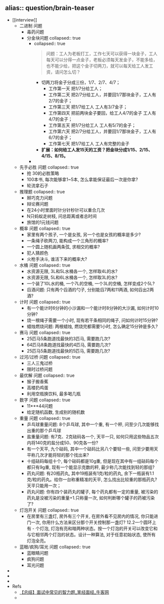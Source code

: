 alias:: question/brain-teaser
-
- [[interview]]
  - 二进制 问题
    - 毒药问题
    - 分金块问题
      collapsed:: true
      - collapsed:: true
        > 问题：工人为老板打工，工作七天可以获得一块金子，工人每天可以分得一点金子，老板必须每天发金子，不能多给，也不能少给，把这个金子切两刀，就可以每天给工人发工资，请问怎么切？
        - 切两刀将金子分成三份，1/7、2/7、4/7；
          - 工作第一天 把1/7分给工人；
          - 工作第二天 把2/7分给工人，并要回1/7那块金子，工人有2/7的金子；
          - 工作第三天 把1/7给工人 工人有3/7金子；
          - 工作第四天 把前两块金子要回，给工人4/7的金子 工人有4/7的金子；
          - 工作第五天 把1/7分给工人 工人有5/7的金子；
          - 工作第六天 把2/7分给工人，并要回1/7那块金子，工人有6/7的金子；
          - 工作第七天 把1/7给工人 工人有完整的金子
        - **扩展：如何给工人发15天的工资？把金块分成1/15、2/15、4/15、8/15。**
      -
  - 先手必胜 问题
    collapsed:: true
    - 抢 30的必胜策略
    - 100本书, 每次能够拿1~5本, 怎么拿能保证最后一次是你拿?
    - 轮流拿石子
  - 推理题
    collapsed:: true
    - 掰巧克力问题
    - 辩论赛问题
    - 在24小时里面时针分针秒针可以重合几次
    - N只蚂蚁走树枝, 问总距离或者总时间
    - 旅馆的1元钱问题
  - 概率 问题
    collapsed:: true
    - 家里有两个孩子, 一个是女孩, 另一个也是女孩的概率是多少?
    - 一条绳子砍两刀, 能构成一个三角形的概率?
    - 一个圆上随机画两条弦, 求相交的概率?
    - 犯人猜颜色
    - 火枪手决斗, 谁活下来的概率大?
  - 水桶 问题
    collapsed:: true
    - 水资源无限, 3L和5L水桶各一个, 怎样取4L的水?
    - 水资源无限, 5L和6L水桶各一个, 怎样取3L的水?
    - 一个装了10L水的桶, 一个7L的空桶, 一个3L的空桶, 怎样变成2个5L?
    - 舀酒问题: 只有两个舀酒的勺子, 分别能舀7两和11两酒, 如何舀出2两酒?
  - 计时 问题
    collapsed:: true
    - 有一个能计时6分钟的小沙漏和一个能计时8分钟的大沙漏, 如何计时10分钟?
    - 烧一根绳子需要一个小时, 现有若干条相同的绳子, 问如何计时15分钟?
    - 蜡烛燃烧问题: 两根蜡烛, 燃烧完都需要1小时, 怎么确定15分钟是多久?
  - 赛马 问题
    collapsed:: true
    - 25匹马5条跑道找最快的3匹马, 需要跑几次?
    - 64匹马8条跑道找最快的4匹马, 需要跑几次?
    - 25匹马5条跑道找最快的5匹马, 需要跑几次?
  - 过河/过桥 问题
    collapsed:: true
    - 三人三鬼过桥
    - 限时过桥问题
  - 最优解 问题
    collapsed:: true
    - 猴子搬香蕉
    - 高楼扔鸡蛋
    - 利用空瓶换饮料, 最多喝几瓶
  - 数字 问题
    collapsed:: true
    - 11***44问题
    - 给定随机函数, 生成别的随机数
  - 重量 问题
    collapsed:: true
    - 乒乓球重量问题: 8个乒乓球, 其中一个重, 有一个秤, 问至少几次能够找出重的那个乒乓球
    - 盐重量问题: 有7克、2克砝码各一个, 天平一只, 如何只用这些物品五次内将140克的盐分成50、90克各一份?
    - 有一个天平, 九个砝码, 其中一个砝码比另八个要轻一些, 问至少要用天平称几次才能将轻的那个找出来?
    - 十组砝码每组十个, 每个砝码都是10g重, 但是现在其中有一组砝码每个都只有9g重, 现有一个能显示克数的秤, 最少称几次能找到轻的那组?
    - 药丸问题: 有20瓶药丸, 其中19瓶装有1克/粒的药丸, 余下一瓶装有1.1克/粒的药丸。给你一台称重精准的天平, 怎么找出比较重的那瓶药丸?天平只能用一次；
    - 药丸问题: 你有四个装药丸的罐子, 每个药丸都有一定的重量, 被污染的药丸是没被污染的重量+1.只称量一次, 如何判断哪个罐子的药被污染了?
  - 灯泡开关 问题
    collapsed:: true
    - 在房里有三盏灯, 房外有三个开关, 在房外看不见房内的情况, 你只能进门一次, 你用什么方法来区分那个开关控制那一盏灯?
      12.2一个圆环上有   - 个灯泡, 灯泡有亮和暗两种状态。按一个灯泡的开关可以改变它和与它相邻两个灯泡的状态。设计一种算法, 对于任意初始状态, 使所有灯泡全亮。
  - 蓝眼/疯狗/耳光 问题
    collapsed:: true
    - 蓝眼睛问题
    - 疯狗问题
    - 耳光问题
-
-
-
- Refs
  - [【总结】面试中常见的智力题_笔经面经_牛客网](https://www.nowcoder.com/discuss/807456)
  -